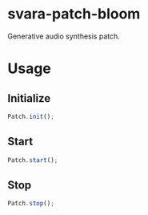 # svara-patch-bloom

Generative audio synthesis patch.

# Usage

## Initialize

```js
Patch.init();
```

## Start

```js
Patch.start();
```

## Stop

```js
Patch.stop();
```
